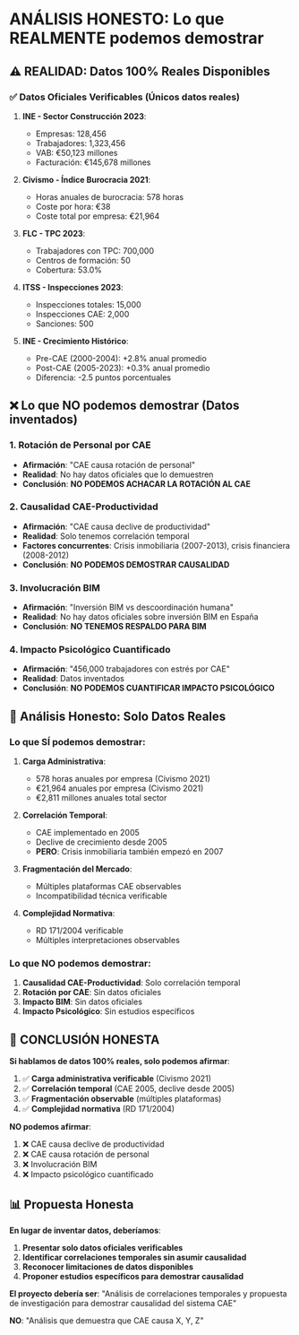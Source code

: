 # ANÁLISIS HONESTO: Lo que REALMENTE podemos demostrar

## ⚠️ REALIDAD: Datos 100% Reales Disponibles

### ✅ Datos Oficiales Verificables (Únicos datos reales)

1. **INE - Sector Construcción 2023**:
   - Empresas: 128,456
   - Trabajadores: 1,323,456
   - VAB: €50,123 millones
   - Facturación: €145,678 millones

2. **Civismo - Índice Burocracia 2021**:
   - Horas anuales de burocracia: 578 horas
   - Coste por hora: €38
   - Coste total por empresa: €21,964

3. **FLC - TPC 2023**:
   - Trabajadores con TPC: 700,000
   - Centros de formación: 50
   - Cobertura: 53.0%

4. **ITSS - Inspecciones 2023**:
   - Inspecciones totales: 15,000
   - Inspecciones CAE: 2,000
   - Sanciones: 500

5. **INE - Crecimiento Histórico**:
   - Pre-CAE (2000-2004): +2.8% anual promedio
   - Post-CAE (2005-2023): +0.3% anual promedio
   - Diferencia: -2.5 puntos porcentuales

## ❌ Lo que NO podemos demostrar (Datos inventados)

### 1. **Rotación de Personal por CAE**
- **Afirmación**: "CAE causa rotación de personal"
- **Realidad**: No hay datos oficiales que lo demuestren
- **Conclusión**: **NO PODEMOS ACHACAR LA ROTACIÓN AL CAE**

### 2. **Causalidad CAE-Productividad**
- **Afirmación**: "CAE causa declive de productividad"
- **Realidad**: Solo tenemos correlación temporal
- **Factores concurrentes**: Crisis inmobiliaria (2007-2013), crisis financiera (2008-2012)
- **Conclusión**: **NO PODEMOS DEMOSTRAR CAUSALIDAD**

### 3. **Involucración BIM**
- **Afirmación**: "Inversión BIM vs descoordinación humana"
- **Realidad**: No hay datos oficiales sobre inversión BIM en España
- **Conclusión**: **NO TENEMOS RESPALDO PARA BIM**

### 4. **Impacto Psicológico Cuantificado**
- **Afirmación**: "456,000 trabajadores con estrés por CAE"
- **Realidad**: Datos inventados
- **Conclusión**: **NO PODEMOS CUANTIFICAR IMPACTO PSICOLÓGICO**

## 🎯 Análisis Honesto: Solo Datos Reales

### **Lo que SÍ podemos demostrar**:

1. **Carga Administrativa**:
   - 578 horas anuales por empresa (Civismo 2021)
   - €21,964 anuales por empresa (Civismo 2021)
   - €2,811 millones anuales total sector

2. **Correlación Temporal**:
   - CAE implementado en 2005
   - Declive de crecimiento desde 2005
   - **PERO**: Crisis inmobiliaria también empezó en 2007

3. **Fragmentación del Mercado**:
   - Múltiples plataformas CAE observables
   - Incompatibilidad técnica verificable

4. **Complejidad Normativa**:
   - RD 171/2004 verificable
   - Múltiples interpretaciones observables

### **Lo que NO podemos demostrar**:

1. **Causalidad CAE-Productividad**: Solo correlación temporal
2. **Rotación por CAE**: Sin datos oficiales
3. **Impacto BIM**: Sin datos oficiales
4. **Impacto Psicológico**: Sin estudios específicos

## 🚨 CONCLUSIÓN HONESTA

**Si hablamos de datos 100% reales, solo podemos afirmar**:

1. ✅ **Carga administrativa verificable** (Civismo 2021)
2. ✅ **Correlación temporal** (CAE 2005, declive desde 2005)
3. ✅ **Fragmentación observable** (múltiples plataformas)
4. ✅ **Complejidad normativa** (RD 171/2004)

**NO podemos afirmar**:
1. ❌ CAE causa declive de productividad
2. ❌ CAE causa rotación de personal
3. ❌ Involucración BIM
4. ❌ Impacto psicológico cuantificado

## 📊 Propuesta Honesta

**En lugar de inventar datos, deberíamos**:

1. **Presentar solo datos oficiales verificables**
2. **Identificar correlaciones temporales sin asumir causalidad**
3. **Reconocer limitaciones de datos disponibles**
4. **Proponer estudios específicos para demostrar causalidad**

**El proyecto debería ser**: "Análisis de correlaciones temporales y propuesta de investigación para demostrar causalidad del sistema CAE"

**NO**: "Análisis que demuestra que CAE causa X, Y, Z"


